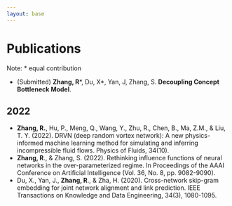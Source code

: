 ```yaml
---
layout: base 
---
```


# Publications
Note: * equal contribution
+ (Submitted) **Zhang, R**\*, Du, X\*, Yan, J, Zhang, S. **Decoupling Concept Bottleneck Model**.
## 2022
+ **Zhang, R.**, Hu, P., Meng, Q., Wang, Y., Zhu, R., Chen, B., Ma, Z.M., & Liu, T. Y. (2022). DRVN (deep random vortex network): A new physics-informed machine learning method for simulating and inferring incompressible fluid flows. Physics of Fluids, 34(10).
+ **Zhang, R**., & Zhang, S. (2022). Rethinking influence functions of neural networks in the over-parameterized regime. In Proceedings of the AAAI Conference on Artificial Intelligence (Vol. 36, No. 8, pp. 9082-9090).
+ Du, X., Yan, J., **Zhang, R**., & Zha, H. (2020). Cross-network skip-gram embedding for joint network alignment and link prediction. IEEE Transactions on Knowledge and Data Engineering, 34(3), 1080-1095.

